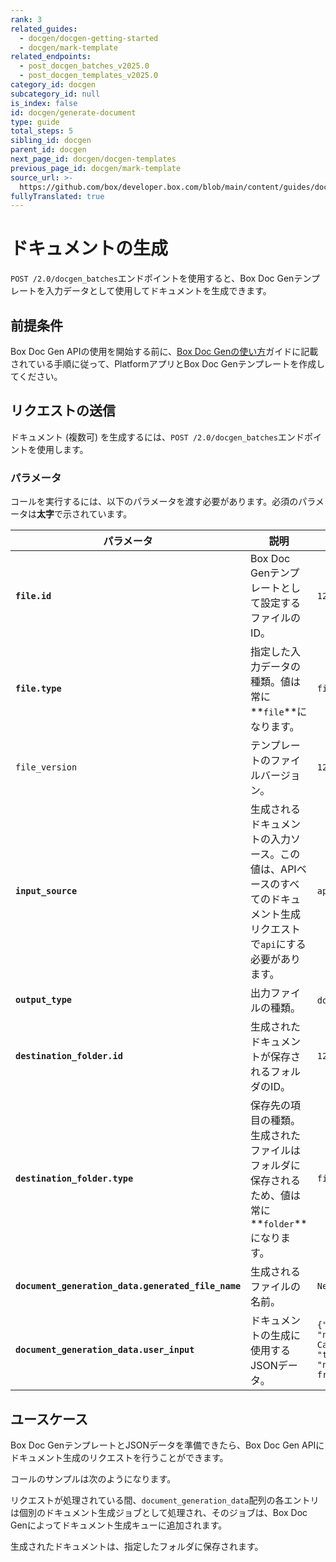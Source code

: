 ```yaml
---
rank: 3
related_guides:
  - docgen/docgen-getting-started
  - docgen/mark-template
related_endpoints:
  - post_docgen_batches_v2025.0
  - post_docgen_templates_v2025.0
category_id: docgen
subcategory_id: null
is_index: false
id: docgen/generate-document
type: guide
total_steps: 5
sibling_id: docgen
parent_id: docgen
next_page_id: docgen/docgen-templates
previous_page_id: docgen/mark-template
source_url: >-
  https://github.com/box/developer.box.com/blob/main/content/guides/docgen/generate-document.md
fullyTranslated: true
---
```

# ドキュメントの生成

`POST /2.0/docgen_batches`エンドポイントを使用すると、Box Doc Genテンプレートを入力データとして使用してドキュメントを生成できます。

## 前提条件

Box Doc Gen APIの使用を開始する前に、[Box Doc Genの使い方][docgen-prerequisites]ガイドに記載されている手順に従って、PlatformアプリとBox Doc Genテンプレートを作成してください。

## リクエストの送信

ドキュメント (複数可) を生成するには、`POST /2.0/docgen_batches`エンドポイントを使用します。

### パラメータ

コールを実行するには、以下のパラメータを渡す必要があります。必須のパラメータは**太字**で示されています。

| パラメータ                                              | 説明                                                               | 例                                                            |
| -------------------------------------------------- | ---------------------------------------------------------------- | ------------------------------------------------------------ |
| **`file.id`**                                      | Box Doc Genテンプレートとして設定するファイルのID。                                 | `12345678`                                                   |
| **`file.type`**                                    | 指定した入力データの種類。値は常に**`file`**になります。                                | `file`                                                       |
| `file_version`                                     | テンプレートのファイルバージョン。                                                | `12345`                                                      |
| **`input_source`**                                 | 生成されるドキュメントの入力ソース。この値は、APIベースのすべてのドキュメント生成リクエストで`api`にする必要があります。 | `api`                                                        |
| **`output_type`**                                  | 出力ファイルの種類。                                                       | `docx`, `pdf`                                                |
| **`destination_folder.id`**                        | 生成されたドキュメントが保存されるフォルダのID。                                        | `12345678`                                                   |
| **`destination_folder.type`**                      | 保存先の項目の種類。生成されたファイルはフォルダに保存されるため、値は常に**`folder`**になります。          | `file`                                                       |
| **`document_generation_data.generated_file_name`** | 生成されるファイルの名前。                                                    | `New_Template`                                               |
| **`document_generation_data.user_input`**          | ドキュメントの生成に使用するJSONデータ。                                           | `{"id": 2, "name": "Ink  Cartridge", "type": "non-fragile"}` |

## ユースケース

Box Doc GenテンプレートとJSONデータを準備できたら、Box Doc Gen APIにドキュメント生成のリクエストを行うことができます。

コールのサンプルは次のようになります。

<Samples id="post_docgen_batches_v2025.0">

</Samples>

リクエストが処理されている間、`document_generation_data`配列の各エントリは個別のドキュメント生成ジョブとして処理され、そのジョブは、Box Doc Genによってドキュメント生成キューに追加されます。

生成されたドキュメントは、指定したフォルダに保存されます。

[docgen-prerequisites]: g://docgen/docgen-getting-started
